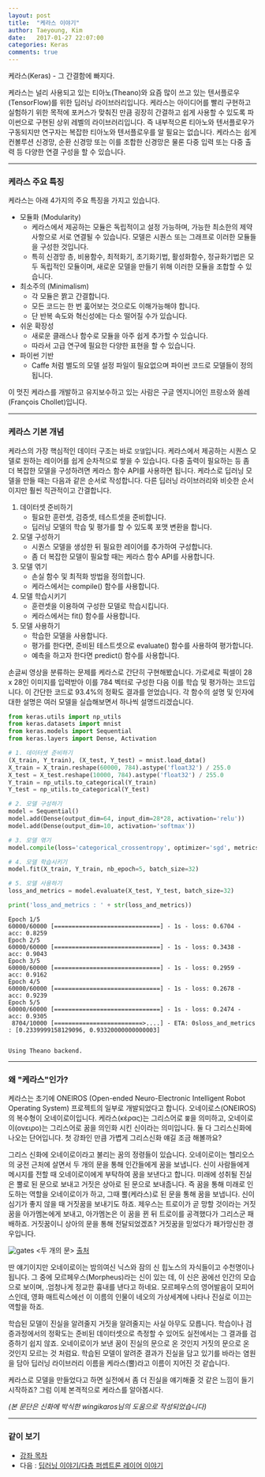 ```yaml
---
layout: post
title:  "케라스 이야기"
author: Taeyoung, Kim
date:   2017-01-27 22:07:00
categories: Keras
comments: true
---
```

케라스(Keras) - 그 간결함에 빠지다.

케라스는 널리 사용되고 있는 티아노(Theano)와 요즘 많이 쓰고 있는 텐서플로우(TensorFlow)를 위한 딥러닝 라이브러리입니다. 케라스는 아이디어를 빨리 구현하고 실험하기 위한 목적에 포커스가 맞춰진 만큼 굉장히 간결하고 쉽게 사용할 수 있도록 파이썬으로 구현된 상위 레벨의 라이브러리입니다. 즉 내부적으론 티아노와 텐서플로우가 구동되지만 연구자는 복잡한 티아노와 텐서플로우를 알 필요는 없습니다. 케라스는 쉽게 컨볼루션 신경망, 순환 신경망 또는 이를 조합한 신경망은 물론 다중 입력 또는 다중 출력 등 다양한 연결 구성을 할 수 있습니다.

---

### 케라스 주요 특징

케라스는 아래 4가지의 주요 특징을 가지고 있습니다.

* 모듈화 (Modularity)
    * 케라스에서 제공하는 모듈은 독립적이고 설정 가능하며, 가능한 최소한의 제약사항으로 서로 연결될 수 있습니다. 모델은 시퀀스 또는 그래프로 이러한 모듈들을 구성한 것입니다.
    * 특히 신경망 층, 비용함수, 최적화기, 초기화기법, 활성화함수, 정규화기법은 모두 독립적인 모듈이며, 새로운 모델을 만들기 위해 이러한 모듈을 조합할 수 있습니다.
* 최소주의 (Minimalism)
    * 각 모듈은 짥고 간결합니다.
    * 모든 코드는 한 번 훏어보는 것으로도 이해가능해야 합니다.
    * 단 반복 속도와 혁신성에는 다소 떨어질 수가 있습니다. 
* 쉬운 확장성
    * 새로운 클래스나 함수로 모듈을 아주 쉽게 추가할 수 있습니다. 
    * 따라서 고급 연구에 필요한 다양한 표현을 할 수 있습니다. 
* 파이썬 기반
    * Caffe 처럼 별도의 모델 설정 파일이 필요없으며 파이썬 코드로 모델들이 정의됩니다.
    
이 멋진 케라스를 개발하고 유지보수하고 있는 사람은 구글 엔지니어인 프랑소와 쏠레(François Chollet)입니다.

---

### 케라스 기본 개념

케라스의 가장 핵심적인 데이터 구조는 바로 `모델`입니다. 케라스에서 제공하는 시퀀스 모델로 원하는 레이어를 쉽게 순차적으로 쌓을 수 있습니다. 다중 출력이 필요하는 등 좀 더 복잡한 모델을 구성하려면 케라스 함수 API를 사용하면 됩니다. 케라스로 딥러닝 모델을 만들 때는 다음과 같은 순서로 작성합니다. 다른 딥러닝 라이브러리와 비슷한 순서이지만 훨씬 직관적이고 간결합니다. 

1. 데이터셋 준비하기
    * 필요한 훈련셋, 검증셋, 테스트셋을 준비합니다.
    * 딥러닝 모델의 학습 및 평가를 할 수 있도록 포맷 변환을 합니다.
1. 모델 구성하기
    * 시퀀스 모델을 생성한 뒤 필요한 레이어를 추가하여 구성합니다.
    * 좀 더 복잡한 모델이 필요할 때는 케라스 함수 API를 사용합니다.
1. 모델 엮기
    * 손실 함수 및 최적화 방법을 정의합니다.
    * 케라스에서는 compile() 함수를 사용합니다.
1. 모델 학습시키기
    * 훈련셋을 이용하여 구성한 모델로 학습시킵니다.
    * 케라스에서는 fit() 함수를 사용합니다.
1. 모델 사용하기
    * 학습한 모델을 사용합니다. 
    * 평가를 한다면, 준비된 테스트셋으로 evaluate() 함수를 사용하여 평가합니다.
    * 예측을 하고자 한다면 predict() 함수를 사용합니다.

손글씨 영상을 분류하는 문제를 케라스로 간단히 구현해봤습니다. 가로세로 픽셀이 28 x 28인 이미지를 입력받아 이를 784 벡터로 구성한 다음 이를 학습 및 평가하는 코드입니다. 이 간단한 코드로 93.4%의 정확도 결과를 얻었습니다. 각 함수의 설명 및 인자에 대한 설명은 여러 모델을 실습해보면서 하나씩 설명드리겠습니다. 


```python
from keras.utils import np_utils
from keras.datasets import mnist
from keras.models import Sequential
from keras.layers import Dense, Activation

# 1. 데이터셋 준비하기
(X_train, Y_train), (X_test, Y_test) = mnist.load_data()
X_train = X_train.reshape(60000, 784).astype('float32') / 255.0
X_test = X_test.reshape(10000, 784).astype('float32') / 255.0
Y_train = np_utils.to_categorical(Y_train)
Y_test = np_utils.to_categorical(Y_test)

# 2. 모델 구성하기
model = Sequential()
model.add(Dense(output_dim=64, input_dim=28*28, activation='relu'))
model.add(Dense(output_dim=10, activation='softmax'))

# 3. 모델 엮기
model.compile(loss='categorical_crossentropy', optimizer='sgd', metrics=['accuracy'])

# 4. 모델 학습시키기
model.fit(X_train, Y_train, nb_epoch=5, batch_size=32)

# 5. 모델 사용하기
loss_and_metrics = model.evaluate(X_test, Y_test, batch_size=32)

print('loss_and_metrics : ' + str(loss_and_metrics))
```

    Epoch 1/5
    60000/60000 [==============================] - 1s - loss: 0.6704 - acc: 0.8259     
    Epoch 2/5
    60000/60000 [==============================] - 1s - loss: 0.3438 - acc: 0.9043     
    Epoch 3/5
    60000/60000 [==============================] - 1s - loss: 0.2959 - acc: 0.9162     
    Epoch 4/5
    60000/60000 [==============================] - 1s - loss: 0.2678 - acc: 0.9239     
    Epoch 5/5
    60000/60000 [==============================] - 1s - loss: 0.2474 - acc: 0.9305     
     8704/10000 [=========================>....] - ETA: 0sloss_and_metrics : [0.2339999158129096, 0.93320000000000003]


    Using Theano backend.



---

### 왜 "케라스"인가?

케라스는 초기에 ONEIROS (Open-ended Neuro-Electronic Intelligent Robot Operating System) 프로젝트의 일부로 개발되었다고 합니다. 오네이로스(ONEIROS)의 복수형이 오네이로이입니다. 케라스(κέρας)는 그리스어로 `뿔`을 의미하고, 오네이로이(ονειρο)는 그리스어로 꿈을 의인화 시킨 신이라는 의미입니다. 둘 다 그리스신화에 나오는 단어입니다. 첫 강좌인 만큼 가볍게 그리스신화 얘길 조금 해볼까요?

그리스 신화에 오네이로이라고 불리는 꿈의 정령들이 있습니다. 오네이로이는 헬리오스의 궁전 근처에 살면서 두 개의 문을 통해 인간들에게 꿈을 보냅니다. 신이 사람들에게 메시지를 전할 때 오네이로이에게 부탁하여 꿈을 보낸다고 합니다. 미래에 성취될 진실은 뿔로 된 문으로 보내고 거짓은 상아로 된 문으로 보내줍니다. 즉 꿈을 통해 미래로 인도하는 역할을 오네이로이가 하고, 그때 뿔(케라스)로 된 문을 통해 꿈을 보냅니다. 신이 심기가 좋지 않을 때 거짓꿈을 보내기도 하죠. 제우스는 트로이가 곧 망할 것이라는 거짓꿈을 아가멤논에게 보내고, 아가멤논은 이 꿈을 뀐 뒤 트로이를 공격했다가 그리스군 패배하죠. 거짓꿈이니 상아의 문을 통해 전달되었겠죠? 거짓꿈을 믿었다가 패가망신한 경우입니다.

![gates](http://tykimos.github.io/Keras/warehouse/gates.jpg)
<두 개의 문> [출처](http://www.coryianshaferlpc.com/cory-ian-shafer-lpc-blog/dreams-paying-attention-to-the-sleeping-story)

딴 얘기이지만 오네이로이는 밤의여신 닉스와 잠의 신 힙노스의 자식들이고 수천명이나 됩니다. 그 중에 모르페우스(Morpheus)라는 신이 있는 데, 이 신은 꿈에선 인간의 모습으로 보이며, .엄청나게 정교한 흉내를 낸다고 하네요. 모르페우스의 영어발음이 모피어스인데, 영화 매트릭스에선 이 이름의 인물이 네오의 가상세계에 나타나 진실로 이끄는 역할을 하죠.

학습된 모델이 진실을 알려줄지 거짓을 알려줄지는 사실 아무도 모릅니다. 학습이나 검증과정에서의 정확도는 준비된 데이터셋으로 측정할 수 있어도 실전에서는 그 결과를 검증하기 쉽지 않죠. 오네이로이가 보낸 꿈이 진실의 문으로 온 것인지 거짓의 문으로 온 것인지 모르는 것 처럼요. 학습된 모델이 알려준 결과가 진실을 담고 있기를 바라는 염원을 담아 딥러닝 라이브러리 이름을 케라스(뿔)라고 이름이 지어진 것 같습니다. 

케라스로 모델을 만들었다고 하면 실전에서 좀 더 진실을 얘기해줄 것 같은 느낌이 들기 시작하죠? 그럼 이제 본격적으로 케라스를 알아봅시다.

_(본 문단은 신화에 박식한 wingikaros님의 도움으로 작성되었습니다)_


---

### 같이 보기

* [강좌 목차](https://tykimos.github.io/Keras/2017/01/27/Keras_Lecture_Contents/)
* 다음 : [딥러닝 이야기/다층 퍼셉트론 레이어 이야기](https://tykimos.github.io/Keras/2017/01/27/MLP_Layer_Talk/)
